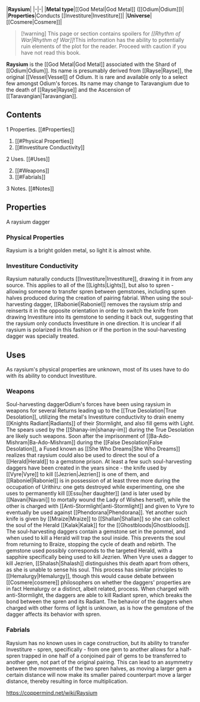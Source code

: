 |**Raysium**|
|-|-|
|**Metal type**|[[God Metal\|God Metal]] ([[Odium\|Odium]])|
|**Properties**|Conducts [[Investiture\|Investiture]]|
|**Universe**|[[Cosmere\|Cosmere]]|

> [!warning] This page or section contains spoilers for *[[Rhythm of War\|Rhythm of War]]*!This information has the ability to potentially ruin elements of the plot for the reader. Proceed with caution if you have not read this book.

**Raysium** is the [[God Metal\|God Metal]] associated with the Shard of [[Odium\|Odium]]. Its name is presumably derived from [[Rayse\|Rayse]], the original [[Vessel\|Vessel]] of Odium. It is rare and available only to a select few amongst Odium's forces. Its name may change to Taravangium due to the death of [[Rayse\|Rayse]] and the Ascension of [[Taravangian\|Taravangian]].

## Contents

1 Properties. [[#Properties]] 

1. [[#Physical Properties]] 
1. [[#Investiture Conductivity]] 


2 Uses. [[#Uses]] 

2. [[#Weapons]] 
2. [[#Fabrials]] 


3 Notes. [[#Notes]] 


## Properties
  A raysium dagger
### Physical Properties
Raysium is a bright golden metal, so light it is almost white.

### Investiture Conductivity
Raysium naturally conducts [[Investiture\|Investiture]], drawing it in from any source. This applies to all of the [[Lights\|Lights]], but also to spren - allowing someone to transfer spren between gemstones, including spren halves produced during the creation of pairing fabrial. When using the soul-harvesting dagger, [[Raboniel\|Raboniel]] removes the raysium strip and reinserts it in the opposite orientation in order to switch the knife from drawing Investiture into its gemstone to sending it back out, suggesting that the raysium only conducts Investiture in one direction. It is unclear if all raysium is polarized in this fashion or if the portion in the soul-harvesting dagger was specially treated.


## Uses
As raysium's physical properties are unknown, most of its uses have to do with its ability to conduct Investiture.

### Weapons
  Soul-harvesting daggerOdium's forces have been using raysium in weapons for several Returns leading up to the [[True Desolation\|True Desolation]], utilizing the metal's Investiture conductivity to drain enemy [[Knights Radiant\|Radiants]] of their Stormlight, and also fill gems with Light. The spears used by the [[Shanay-im\|shanay-im]] during the True Desolation are likely such weapons.
Soon after the imprisonment of [[Ba-Ado-Mishram\|Ba-Ado-Mishram]] during the [[False Desolation\|False Desolation]], a Fused known as [[She Who Dreams\|She Who Dreams]] realizes that raysium could also be used to direct the soul of a [[Herald\|Herald]] to a gemstone prison. At least a few such soul-harvesting daggers have been created in the years since - the knife used by [[Vyre\|Vyre]] to kill [[Jezrien\|Jezrien]] is one of them, and [[Raboniel\|Raboniel]] is in possession of at least three more during the occupation of Urithiru: one gets destroyed while experimenting, one she uses to permanently kill [[Essu\|her daughter]] (and is later used by [[Navani\|Navani]] to mortally wound the Lady of Wishes herself), while the other is charged with [[Anti-Stormlight\|anti-Stormlight]] and given to Vyre to eventually be used against [[Phendorana\|Phendorana]]. Yet another such knife is given by [[Mraize\|Mraize]] to [[Shallan\|Shallan]] so she can collect the soul of the Herald [[Kalak\|Kalak]] for the [[Ghostbloods\|Ghostbloods]].
The soul-harvesting daggers contain a gemstone set in the pommel, and when used to kill a Herald will trap the soul inside. This prevents the soul from returning to Braize, stopping the cycle of death and rebirth. The gemstone used possibly corresponds to the targeted Herald, with a sapphire specifically being used to kill Jezrien. When Vyre uses a dagger to kill Jezrien, [[Shalash\|Shalash]] distinguishes this death apart from others, as she is unable to sense his soul. This process has similar principles to [[Hemalurgy\|Hemalurgy]], though this would cause debate between [[Cosmere\|cosmere]] philosophers on whether the daggers' properties are in fact Hemalurgy or a distinct, albeit related, process. When charged with anti-Stormlight, the daggers are able to kill Radiant spren, which breaks the bond between the spren and its Radiant. The behavior of the daggers when charged with other forms of light is unknown, as is how the gemstone of the dagger affects its behavior with spren.

### Fabrials
Raysium has no known uses in cage construction, but its ability to transfer Investiture - spren, specifically - from one gem to another allows for a half-spren trapped in one half of a conjoined pair of gems to be transferred to another gem, not part of the original pairing. This can lead to an asymmetry between the movements of the two spren halves, as moving a larger gem a certain distance will now make its smaller paired counterpart move a larger distance, thereby resulting in force multiplication.



https://coppermind.net/wiki/Raysium